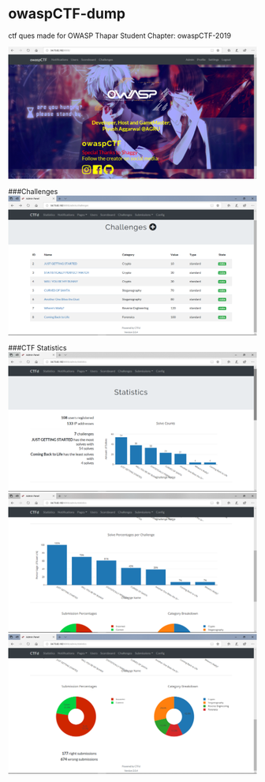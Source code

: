 # owaspCTF-dump
ctf ques made for OWASP Thapar Student Chapter: owaspCTF-2019

<img src="img/owaspCTF.png"   alt="frontpage" />

###Challenges
<img src="img/challenges.png"   alt="stats" />

###CTF Statistics
<img src="img/final-stats.png"   alt="stats" />
<img src="img/final-stats2.png"   alt="stats" />
<img src="img/final-stats3.png"   alt="stats" />
